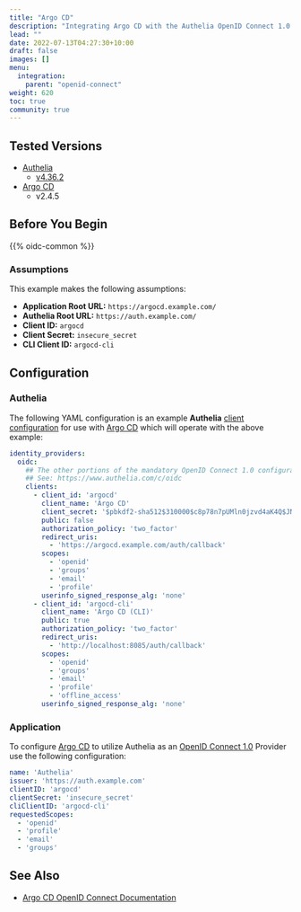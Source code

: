 ```yaml
---
title: "Argo CD"
description: "Integrating Argo CD with the Authelia OpenID Connect 1.0 Provider."
lead: ""
date: 2022-07-13T04:27:30+10:00
draft: false
images: []
menu:
  integration:
    parent: "openid-connect"
weight: 620
toc: true
community: true
---
```


## Tested Versions

* [Authelia]
  * [v4.36.2](https://github.com/authelia/authelia/releases/tag/v4.36.2)
* [Argo CD]
  * v2.4.5

## Before You Begin

{{% oidc-common %}}

### Assumptions

This example makes the following assumptions:

* __Application Root URL:__ `https://argocd.example.com/`
* __Authelia Root URL:__ `https://auth.example.com/`
* __Client ID:__ `argocd`
* __Client Secret:__ `insecure_secret`
* __CLI Client ID:__ `argocd-cli`

## Configuration

### Authelia

The following YAML configuration is an example __Authelia__
[client configuration](../../../configuration/identity-providers/openid-connect/clients.md) for use with [Argo CD]
which will operate with the above example:

```yaml
identity_providers:
  oidc:
    ## The other portions of the mandatory OpenID Connect 1.0 configuration go here.
    ## See: https://www.authelia.com/c/oidc
    clients:
      - client_id: 'argocd'
        client_name: 'Argo CD'
        client_secret: '$pbkdf2-sha512$310000$c8p78n7pUMln0jzvd4aK4Q$JNRBzwAo0ek5qKn50cFzzvE9RXV88h1wJn5KGiHrD0YKtZaR/nCb2CJPOsKaPK0hjf.9yHxzQGZziziccp6Yng'  # The digest of 'insecure_secret'.
        public: false
        authorization_policy: 'two_factor'
        redirect_uris:
          - 'https://argocd.example.com/auth/callback'
        scopes:
          - 'openid'
          - 'groups'
          - 'email'
          - 'profile'
        userinfo_signed_response_alg: 'none'
      - client_id: 'argocd-cli'
        client_name: 'Argo CD (CLI)'
        public: true
        authorization_policy: 'two_factor'
        redirect_uris:
          - 'http://localhost:8085/auth/callback'
        scopes:
          - 'openid'
          - 'groups'
          - 'email'
          - 'profile'
          - 'offline_access'
        userinfo_signed_response_alg: 'none'
```

### Application

To configure [Argo CD] to utilize Authelia as an [OpenID Connect 1.0] Provider use the following configuration:

```yaml
name: 'Authelia'
issuer: 'https://auth.example.com'
clientID: 'argocd'
clientSecret: 'insecure_secret'
cliClientID: 'argocd-cli'
requestedScopes:
  - 'openid'
  - 'profile'
  - 'email'
  - 'groups'
```

## See Also

* [Argo CD OpenID Connect Documentation](https://argo-cd.readthedocs.io/en/stable/operator-manual/user-management/#existing-oidc-provider)

[Authelia]: https://www.authelia.com
[Argo CD]: https://argo-cd.readthedocs.io/en/stable/
[OpenID Connect 1.0]: ../../openid-connect/introduction.md




